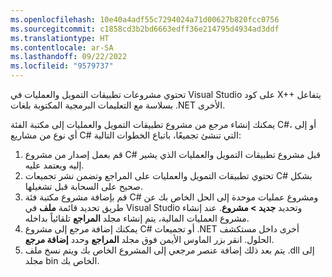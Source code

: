 ```yaml
---
ms.openlocfilehash: 10e40a4adf55c7294024a71d00627b820fcc0756
ms.sourcegitcommit: c1858cd3b2bd6663edff36e214795d4934ad3ddf
ms.translationtype: HT
ms.contentlocale: ar-SA
ms.lasthandoff: 09/22/2022
ms.locfileid: "9579737"
---
```

تحتوي مشروعات تطبيقات التمويل والعمليات في Visual Studio على كود X++ يتفاعل بسلاسة مع التعليمات البرمجية المكتوبة بلغات .NET الأخرى.

يمكنك إنشاء مرجع من مشروع تطبيقات التمويل والعمليات إلى مكتبة الفئة C#، أو إلى أي نوع من مشاريع C# التي تنشئ تجميعًا، باتباع الخطوات التالية:

1.  قم بعمل إصدار من مشروع C# قبل مشروع تطبيقات التمويل والعمليات الذي يشير إليه ويعتمد عليه.
2.  تحتوي تطبيقات التمويل والعمليات على المراجع وتضمن نشر تجميعات C# بشكل صحيح على السحابة قبل تشغيلها.
3.  قم بإضافة مشروع مكتبة فئة C# ومشروع عمليات موحدة إلى الحل الخاص بك عن طريق تحديد قائمة **ملف** في Visual Studio وتحديد **جديد > مشروع**. عند إنشاء مشروع العمليات المالية، يتم إنشاء مجلد **المراجع** تلقائياً بداخله.
4.  يمكنك إضافة مرجع إلى مشروع C# أو تجميعات .NET أخرى داخل مستكشف الحلول. انقر بزر الماوس الأيمن فوق مجلد **المراجع** وحدد **إضافة مرجع**.
5.  يتم بعد ذلك إضافة عنصر مرجعي إلى المشروع الخاص بك ويتم نسخ ملف .dll إلى مجلد bin الخاص بك. 

